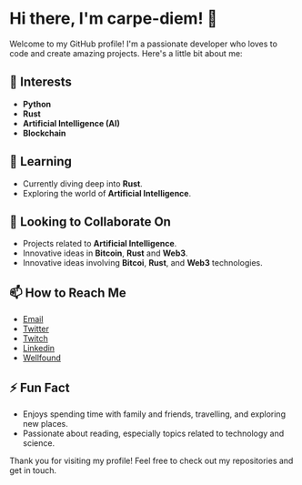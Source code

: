 # Hi there, I'm carpe-diem! 👋

Welcome to my GitHub profile! I'm a passionate developer who loves to code and create amazing projects. Here's a little bit about me:

## 👀 Interests
- **Python**
- **Rust**
- **Artificial Intelligence (AI)**
- **Blockchain**

## 🌱 Learning
- Currently diving deep into **Rust**.
- Exploring the world of **Artificial Intelligence**.

## 👯 Looking to Collaborate On
- Projects related to **Artificial Intelligence**.
- Innovative ideas in **Bitcoin**, **Rust** and **Web3**.
- Innovative ideas involving **Bitcoi**, **Rust**, and **Web3** technologies.

## 📫 How to Reach Me
- [Email](mailto:alberto@paparelli.com.ar)
- [Twitter](https://twitter.com/carpedev)
- [Twitch](https://www.twitch.tv/carpedev)
- [Linkedin](https://www.linkedin.com/in/paparelli/)
- [Wellfound](https://wellfound.com/u/paparelli)

## ⚡ Fun Fact
- Enjoys spending time with family and friends, travelling, and exploring new places.
- Passionate about reading, especially topics related to technology and science.

Thank you for visiting my profile! Feel free to check out my repositories and get in touch.
